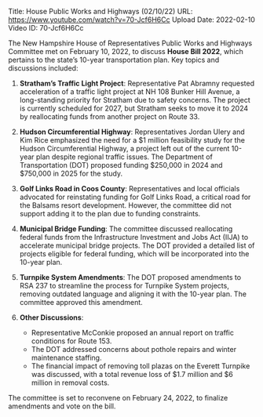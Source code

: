 Title: House Public Works and Highways (02/10/22)
URL: https://www.youtube.com/watch?v=70-Jcf6H6Cc
Upload Date: 2022-02-10
Video ID: 70-Jcf6H6Cc

The New Hampshire House of Representatives Public Works and Highways Committee met on February 10, 2022, to discuss **House Bill 2022**, which pertains to the state’s 10-year transportation plan. Key topics and discussions included:

1. **Stratham’s Traffic Light Project**: Representative Pat Abramny requested acceleration of a traffic light project at NH 108 Bunker Hill Avenue, a long-standing priority for Stratham due to safety concerns. The project is currently scheduled for 2027, but Stratham seeks to move it to 2024 by reallocating funds from another project on Route 33.

2. **Hudson Circumferential Highway**: Representatives Jordan Ulery and Kim Rice emphasized the need for a $1 million feasibility study for the Hudson Circumferential Highway, a project left out of the current 10-year plan despite regional traffic issues. The Department of Transportation (DOT) proposed funding $250,000 in 2024 and $750,000 in 2025 for the study.

3. **Golf Links Road in Coos County**: Representatives and local officials advocated for reinstating funding for Golf Links Road, a critical road for the Balsams resort development. However, the committee did not support adding it to the plan due to funding constraints.

4. **Municipal Bridge Funding**: The committee discussed reallocating federal funds from the Infrastructure Investment and Jobs Act (IIJA) to accelerate municipal bridge projects. The DOT provided a detailed list of projects eligible for federal funding, which will be incorporated into the 10-year plan.

5. **Turnpike System Amendments**: The DOT proposed amendments to RSA 237 to streamline the process for Turnpike System projects, removing outdated language and aligning it with the 10-year plan. The committee approved this amendment.

6. **Other Discussions**: 
   - Representative McConkie proposed an annual report on traffic conditions for Route 153.
   - The DOT addressed concerns about pothole repairs and winter maintenance staffing.
   - The financial impact of removing toll plazas on the Everett Turnpike was discussed, with a total revenue loss of $1.7 million and $6 million in removal costs.

The committee is set to reconvene on February 24, 2022, to finalize amendments and vote on the bill.
